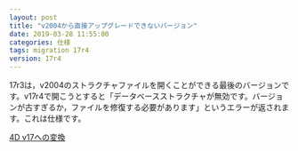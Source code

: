 ```yaml
---
layout: post
title: "v2004から直接アップグレードできないバージョン"
date: 2019-03-28 11:55:00
categories: 仕様 
tags: migration 17r4
version: 17r4
---
```


17r3は，v2004のストラクチャファイルを開くことができる最後のバージョンです。v17r4で開こうとすると「データベースストラクチャが無効です。バージョンが古すぎるか，ファイルを修復する必要があります」というエラーが返されます。これは仕様です。

<i class="fa fa-external-link" aria-hidden="true"></i> [4D v17への変換](https://doc.4d.com/4Dv17/4D/17.1/Conversion-to-4D-v17.100-4091984.ja.html)
